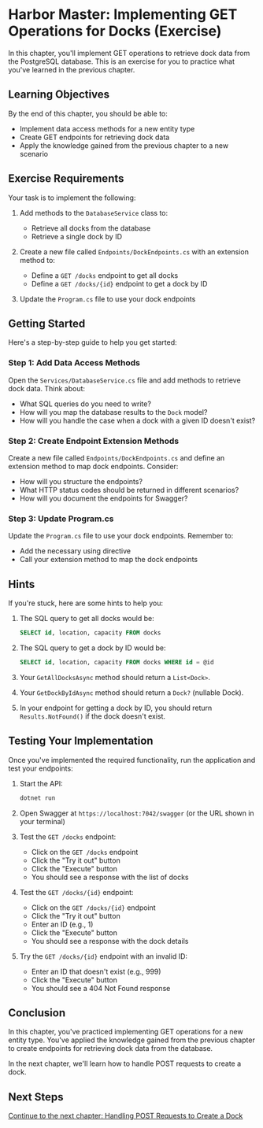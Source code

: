 # Harbor Master: Implementing GET Operations for Docks (Exercise)

In this chapter, you'll implement GET operations to retrieve dock data from the PostgreSQL database. This is an exercise for you to practice what you've learned in the previous chapter.

## Learning Objectives

By the end of this chapter, you should be able to:
- Implement data access methods for a new entity type
- Create GET endpoints for retrieving dock data
- Apply the knowledge gained from the previous chapter to a new scenario

## Exercise Requirements

Your task is to implement the following:

1. Add methods to the `DatabaseService` class to:
   - Retrieve all docks from the database
   - Retrieve a single dock by ID

2. Create a new file called `Endpoints/DockEndpoints.cs` with an extension method to:
   - Define a `GET /docks` endpoint to get all docks
   - Define a `GET /docks/{id}` endpoint to get a dock by ID

3. Update the `Program.cs` file to use your dock endpoints

## Getting Started

Here's a step-by-step guide to help you get started:

### Step 1: Add Data Access Methods

Open the `Services/DatabaseService.cs` file and add methods to retrieve dock data. Think about:

- What SQL queries do you need to write?
- How will you map the database results to the `Dock` model?
- How will you handle the case when a dock with a given ID doesn't exist?

### Step 2: Create Endpoint Extension Methods

Create a new file called `Endpoints/DockEndpoints.cs` and define an extension method to map dock endpoints. Consider:

- How will you structure the endpoints?
- What HTTP status codes should be returned in different scenarios?
- How will you document the endpoints for Swagger?

### Step 3: Update Program.cs

Update the `Program.cs` file to use your dock endpoints. Remember to:

- Add the necessary using directive
- Call your extension method to map the dock endpoints

## Hints

If you're stuck, here are some hints to help you:

1. The SQL query to get all docks would be:
   ```sql
   SELECT id, location, capacity FROM docks
   ```

2. The SQL query to get a dock by ID would be:
   ```sql
   SELECT id, location, capacity FROM docks WHERE id = @id
   ```

3. Your `GetAllDocksAsync` method should return a `List<Dock>`.

4. Your `GetDockByIdAsync` method should return a `Dock?` (nullable Dock).

5. In your endpoint for getting a dock by ID, you should return `Results.NotFound()` if the dock doesn't exist.

## Testing Your Implementation

Once you've implemented the required functionality, run the application and test your endpoints:

1. Start the API:
   ```bash
   dotnet run
   ```

2. Open Swagger at `https://localhost:7042/swagger` (or the URL shown in your terminal)

3. Test the `GET /docks` endpoint:
   - Click on the `GET /docks` endpoint
   - Click the "Try it out" button
   - Click the "Execute" button
   - You should see a response with the list of docks

4. Test the `GET /docks/{id}` endpoint:
   - Click on the `GET /docks/{id}` endpoint
   - Click the "Try it out" button
   - Enter an ID (e.g., 1)
   - Click the "Execute" button
   - You should see a response with the dock details

5. Try the `GET /docks/{id}` endpoint with an invalid ID:
   - Enter an ID that doesn't exist (e.g., 999)
   - Click the "Execute" button
   - You should see a 404 Not Found response

## Conclusion

In this chapter, you've practiced implementing GET operations for a new entity type. You've applied the knowledge gained from the previous chapter to create endpoints for retrieving dock data from the database.

In the next chapter, we'll learn how to handle POST requests to create a dock.

## Next Steps

[Continue to the next chapter: Handling POST Requests to Create a Dock](./harbor-master-post-docks.md)